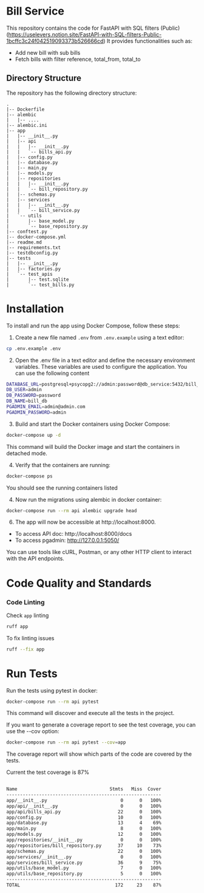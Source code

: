 # Bill Service

This repository contains the code for FastAPI with SQL filters (Public) (https://uselevers.notion.site/FastAPI-with-SQL-filters-Public-1bcffc3c24f042519093373b526666cd)
It provides functionalities such as:

- Add new bill with sub bills
- Fetch bills with filter reference, total_from, total_to

## Directory Structure

The repository has the following directory structure:

````
.
|-- Dockerfile
|-- alembic
|   |-- ....
|-- alembic.ini
|-- app
|   |-- __init__.py
|   |-- api
|   |   |-- __init__.py
|   |   `-- bills_api.py
|   |-- config.py
|   |-- database.py
|   |-- main.py
|   |-- models.py
|   |-- repositories
|   |   |-- __init__.py
|   |   `-- bill_repository.py
|   |-- schemas.py
|   |-- services
|   |   |-- __init__.py
|   |   `-- bill_service.py
|   `-- utils
|       |-- base_model.py
|       `-- base_repository.py
|-- conftest.py
|-- docker-compose.yml
|-- readme.md
|-- requirements.txt
|-- testdbconfig.py
|-- tests
|   |-- __init__.py
|   |-- factories.py
|   `-- test_apis
|       |-- test.sqlite
|       `-- test_bills.py
````

# Installation

To install and run the app using Docker Compose, follow these steps:

1. Create a new file named `.env` from `.env.example` using a text editor:

```bash
cp .env.example .env
```

2. Open the .env file in a text editor and define the necessary environment variables.
   These variables are used to configure the application. You can use the following content

```bash
DATABASE_URL=postgresql+psycopg2://admin:password@db_service:5432/bill_db
DB_USER=admin
DB_PASSWORD=password
DB_NAME=bill_db
PGADMIN_EMAIL=admin@admin.com
PGADMIN_PASSWORD=admin
```

3. Build and start the Docker containers using Docker Compose:

```bash
docker-compose up -d
```

This command will build the Docker image and start the containers in detached mode.

4. Verify that the containers are running:

```bash
docker-compose ps
```

You should see the running containers listed

4. Now run the migrations using alembic in docker container:

```bash
docker-compose run --rm api alembic upgrade head
```

6. The app will now be accessible at http://localhost:8000.

- To access API doc: http://localhost:8000/docs
- To access pgadmin: http://127.0.0.1:5050/

You can use tools like cURL, Postman, or any other HTTP client to interact with the API endpoints.

# Code Quality and Standards

### Code Linting

Check `app` linting

```bash
ruff app
```

To fix linting issues

```bash
ruff --fix app
```

# Run Tests

Run the tests using pytest in docker:

```bash
docker-compose run --rm api pytest
```

This command will discover and execute all the tests in the project.

If you want to generate a coverage report to see the test coverage,
you can use the --cov option:

```bash
docker-compose run --rm api pytest --cov=app
```

The coverage report will show which parts of the code are covered by the tests.

Current the test coverage is 87%

```bash
                                 
Name                                  Stmts   Miss  Cover
---------------------------------------------------------
app/__init__.py                           0      0   100%
app/api/__init__.py                       0      0   100%
app/api/bills_api.py                     22      0   100%
app/config.py                            10      0   100%
app/database.py                          13      4    69%
app/main.py                               8      0   100%
app/models.py                            12      0   100%
app/repositories/__init__.py              0      0   100%
app/repositories/bill_repository.py      37     10    73%
app/schemas.py                           22      0   100%
app/services/__init__.py                  0      0   100%
app/services/bill_service.py             36      9    75%
app/utils/base_model.py                   7      0   100%
app/utils/base_repository.py              5      0   100%
---------------------------------------------------------
TOTAL                                   172     23    87%

```
